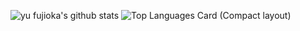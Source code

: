 ![yu fujioka's github stats](https://github-readme-stats.vercel.app/api?username=fujiokayu&count_private=true&show_icons=true&include_all_commits=true)
![Top Languages Card (Compact layout)](https://github-readme-stats.vercel.app/api/top-langs/?username=fujiokayu&layout=compact)
<!--
**fujiokayu/fujiokayu** is a ✨ _special_ ✨ repository because its `README.md` (this file) appears on your GitHub profile.

Here are some ideas to get you started:

- 🔭 I’m currently working on ...
- 🌱 I’m currently learning ...
- 👯 I’m looking to collaborate on ...
- 🤔 I’m looking for help with ...
- 💬 Ask me about ...
- 📫 How to reach me: ...
- 😄 Pronouns: ...
- ⚡ Fun fact: ...
-->
